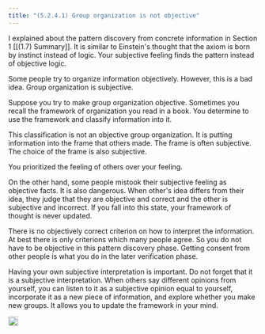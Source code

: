 ```yaml
---
title: "(5.2.4.1) Group organization is not objective"
---
```


I explained about the pattern discovery from concrete information in Section 1 [[(1.7) Summary]]. It is similar to Einstein's thought that the axiom is born by instinct instead of logic. Your subjective feeling finds the pattern instead of objective logic.

Some people try to organize information objectively. However, this is a bad idea. Group organization is subjective.

Suppose you try to make group organization objective. Sometimes you recall the framework of organization you read in a book. You determine to use the framework and classify information into it.

This classification is not an objective group organization. It is putting information into the frame that others made. The frame is often subjective. The choice of the frame is also subjective.

You prioritized the feeling of others over your feeling.


On the other hand, some people mistook their subjective feeling as objective facts. It is also dangerous. When other's idea differs from their idea, they judge that they are objective and correct and the other is subjective and incorrect. If you fall into this state, your framework of thought is never updated.

There is no objectively correct criterion on how to interpret the information. At best there is only criterions which many people agree. So you do not have to be objective in this pattern discovery phase. Getting consent from other people is what you do in the later verification phase.

Having your own subjective interpretation is important. Do not forget that it is a subjective interpretation. When others say different opinions from yourself, you can listen to it as a subjective opinion equal to yourself, incorporate it as a new piece of information, and explore whether you make new groups. It allows you to update the framework in your mind.

<img src='https://scrapbox.io/api/pages/nishio/en/icon' alt='en.icon' height="19.5"/>